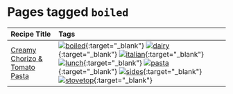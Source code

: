 # Pages tagged `boiled`

|Recipe Title|Tags
|:---|:---|
|[Creamy Chorizo & Tomato Pasta](../recipes/creamychorizotomatopasta.md)|[![boiled](https://img.shields.io/badge/tag-boiled-6685b7)](tags/boiled.md){:target="_blank"} [![dairy](https://img.shields.io/badge/tag-dairy-4b9e32)](tags/dairy.md){:target="_blank"} [![italian](https://img.shields.io/badge/tag-italian-3bf9ab)](tags/italian.md){:target="_blank"} [![lunch](https://img.shields.io/badge/tag-lunch-be57aa)](tags/lunch.md){:target="_blank"} [![pasta](https://img.shields.io/badge/tag-pasta-617c8)](tags/pasta.md){:target="_blank"} [![sides](https://img.shields.io/badge/tag-sides-12b63)](tags/sides.md){:target="_blank"} [![stovetop](https://img.shields.io/badge/tag-stovetop-9bf4b7)](tags/stovetop.md){:target="_blank"}|